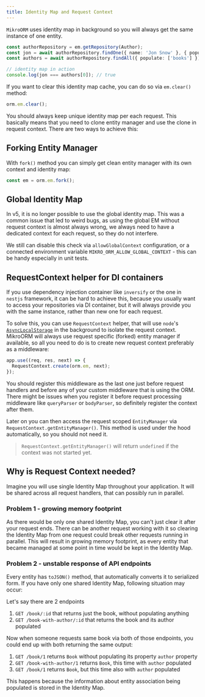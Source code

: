 ```yaml
---
title: Identity Map and Request Context
---
```


`MikroORM` uses identity map in background so you will always get the same instance of 
one entity.

```ts
const authorRepository = em.getRepository(Author);
const jon = await authorRepository.findOne({ name: 'Jon Snow' }, { populate: ['books'] });
const authors = await authorRepository.findAll({ populate: ['books'] });

// identity map in action
console.log(jon === authors[0]); // true
```

If you want to clear this identity map cache, you can do so via `em.clear()` method:

```ts
orm.em.clear();
```

You should always keep unique identity map per each request. This basically means that you need 
to clone entity manager and use the clone in request context. There are two ways to achieve this:

## Forking Entity Manager

With `fork()` method you can simply get clean entity manager with its own context and identity map:

```ts
const em = orm.em.fork();
```

## Global Identity Map

In v5, it is no longer possible to use the global identity map. This was a
common issue that led to weird bugs, as using the global EM without request
context is almost always wrong, we always need to have a dedicated context for 
each request, so they do not interfere.

We still can disable this check via `allowGlobalContext` configuration, or 
a connected environment variable `MIKRO_ORM_ALLOW_GLOBAL_CONTEXT` - this can 
be handy especially in unit tests.

## <a name="request-context"></a> RequestContext helper for DI containers

If you use dependency injection container like `inversify` or the one in `nestjs` framework, it 
can be hard to achieve this, because you usually want to access your repositories via DI container,
but it will always provide you with the same instance, rather than new one for each request. 

To solve this, you can use `RequestContext` helper, that will use `node`'s 
[`AsyncLocalStorage`](https://nodejs.org/api/async_context.html#class-asynclocalstorage) 
in the background to isolate the request context. MikroORM will always use request specific (forked) 
entity manager if available, so all you need to do is to create new request context preferably 
as a middleware:

```ts
app.use((req, res, next) => {
  RequestContext.create(orm.em, next);
});
``` 

You should register this middleware as the last one just before request handlers and before
any of your custom middleware that is using the ORM. There might be issues when you register 
it before request processing middleware like `queryParser` or `bodyParser`, so definitely 
register the context after them. 

Later on you can then access the request scoped `EntityManager` via `RequestContext.getEntityManager()`.
This method is used under the hood automatically, so you should not need it. 

> `RequestContext.getEntityManager()` will return `undefined` if the context was
> not started yet.

## Why is Request Context needed?

Imagine you will use single Identity Map throughout your application. It will be shared across 
all request handlers, that can possibly run in parallel. 

### Problem 1 - growing memory footprint

As there would be only one shared Identity Map, you can't just clear it after your request ends.
There can be another request working with it so clearing the Identity Map from one request could 
break other requests running in parallel. This will result in growing memory footprint, as every 
entity that became managed at some point in time would be kept in the Identity Map. 

### Problem 2 - unstable response of API endpoints

Every entity has `toJSON()` method, that automatically converts it to serialized form. If you 
have only one shared Identity Map, following situation may occur:

Let's say there are 2 endpoints

1. `GET /book/:id` that returns just the book, without populating anything
2. `GET /book-with-author/:id` that returns the book and its author populated

Now when someone requests same book via both of those endpoints, you could end up with both 
returning the same output:
 
1. `GET /book/1` returns `Book` without populating its property `author` property
2. `GET /book-with-author/1` returns `Book`, this time with `author` populated
3. `GET /book/1` returns `Book`, but this time also with `author` populated

This happens because the information about entity association being populated is stored in
the Identity Map. 
